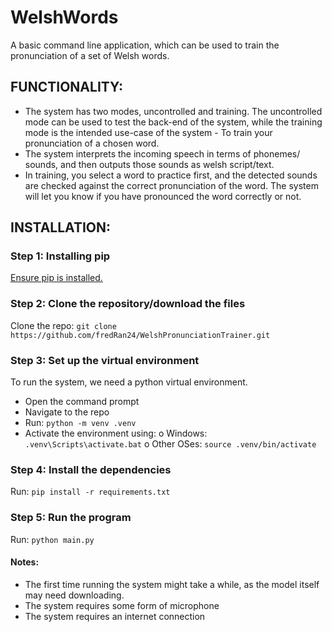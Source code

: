 # WelshWords

A basic command line application, which can be used to train the pronunciation of a set of Welsh words. 

## FUNCTIONALITY:

- The system has two modes, uncontrolled and training. The uncontrolled mode can be used to test the back-end of the system, while the training mode is the intended use-case of the system - To train your pronunciation of a chosen word.
- The system interprets the incoming speech in terms of phonemes/ sounds, and then outputs those sounds as welsh script/text.
- In training, you select a word to practice first, and the detected sounds are checked against the correct pronunciation of the word. The system will let you know if you have pronounced the word correctly or not.

## INSTALLATION:
### Step 1: Installing pip 
[Ensure pip is installed.](https://pip.pypa.io/en/stable/installation/ ) 

### Step 2: Clone the repository/download the files
Clone the repo: `git clone https://github.com/fredRan24/WelshPronunciationTrainer.git`

### Step 3: Set up the virtual environment
To run the system, we need a python virtual environment. 
-	Open the command prompt
-	Navigate to the repo
-	Run: `python -m venv .venv`
-	Activate the environment using:
    o	Windows: `.venv\Scripts\activate.bat`
    o	Other OSes: `source .venv/bin/activate`

### Step 4: Install the dependencies
Run: `pip install -r requirements.txt`

### Step 5: Run the program 
Run: `python main.py`

#### Notes:
-	The first time running the system might take a while, as the model itself may need downloading. 
-	The system requires some form of microphone
-	The system requires an internet connection
